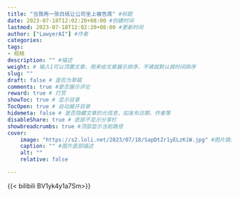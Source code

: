 ```yaml
---
title: "当我用一张白纸让公司坐上被告席" #标题
date: 2023-07-18T12:02:20+08:00 #创建时间
lastmod: 2023-07-18T12:02:20+08:00 #更新时间
author: ["LawyerAI"] #作者
categories: 
tags: 
- 视频
description: "" #描述
weight: # 输入1可以顶置文章，用来给文章展示排序，不填就默认按时间排序
slug: ""
draft: false # 是否为草稿
comments: true #是否展示评论
reward: true # 打赏
showToc: true # 显示目录
TocOpen: true # 自动展开目录
hidemeta: false # 是否隐藏文章的元信息，如发布日期、作者等
disableShare: true # 底部不显示分享栏
showbreadcrumbs: true #顶部显示当前路径
cover:
    image: "https://s2.loli.net/2023/07/18/SapDtZr1yELzKiW.jpg" #图片路径：posts/tech/文章1/picture.png
    caption: "" #图片底部描述
    alt: ""
    relative: false

---
```


{{< bilibili BV1yk4y1a7Sm>}}  
